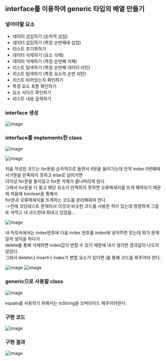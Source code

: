 ## interface를 이용하여 generic 타입의 배열 만들기
### 넣어야할 요소
- 데이터 삽입하기 (순차적 삽입)
- 데이터 삽입하기 (특정 순번째에 삽입)
- 리스트 초기화하기
- 데이터 삭제하기 (요소 삭제)
- 데이터 삭제하기 (특정 순번째 삭제)
- 리스트 탐색하기 (특정 순번째 데이터 리턴)
- 리스트 탐색하기 (특정 요소의 순번 리턴)
- 리스트 비어있는지 확인하기
- 특정 요소 포함 확인하기 
- 요소 사이즈 확인하기 
- 리스트 내용 출력하기 

### interface 생성
![image](https://user-images.githubusercontent.com/122864238/222625904-65cd21d9-622c-4587-b6ed-4d374bcc265c.png)

### interface를 implements한 class 
![image](https://user-images.githubusercontent.com/122864238/222626183-db01fdea-101e-4f9d-9416-60d6587da410.png)

![image](https://user-images.githubusercontent.com/122864238/222626419-4c9b454a-3394-44be-a350-3e1536f62f50.png)

처음 작성한 코드는 for문을 순차적으로 돌면서 if문을 들어가는데 만약 index 0번째에서 if문을 만족하지 못하고 else로 넘어가면         
더이상 for문을 돌지않고 for문 자체가 끝나버리게 된다.             
그래서 for문을 다 돌고 해당 요소가 만족하지 못하면 오류메세지를 뜨게 해야되기 때문에 처음에 boolean을 통해서            
for문과 오류메세지를 뜨게하는 코드를 분리해줘야 한다.           
->전에 코딩테스트 문제이서 이것과 비슷한 코드를 사용한 적이 있는데 멍청하게 그걸 또 까먹고 내 코드한테 화내고 있었움...      

![image](https://user-images.githubusercontent.com/122864238/222627209-60f272ad-fc04-4e26-be1e-cfd01aca3f97.png)
      
내 머릿속에서는 index번호에 다음 index 번호를 index에 넣어주면 맞는데 뭐가 문제일까 생각을 하다가          
delete를 통해 삭제하면 index값이 변할 수 있기 때문에 내가 생각한 결과값이 나오지 않았다.          
그래서 delete나 insert나 index가 변할 요소가 있다면 i를 통해 코드를 짜주어야 한다.

![image](https://user-images.githubusercontent.com/122864238/222627559-b3e70c49-a0d6-4de8-9f8f-cb8d075960fc.png)
![image](https://user-images.githubusercontent.com/122864238/222627660-dfb99378-f82c-4cb6-ac07-b9cf38694f95.png)

### generic으로 사용할 class
![image](https://user-images.githubusercontent.com/122864238/222627818-cd6968fc-5aed-4744-929e-fa1568e080c2.png)

equals를 사용하기 위해서는 toString을 오버라이드 해주어야한다.

### 구현 코드
![image](https://user-images.githubusercontent.com/122864238/222627951-ca472919-a55e-4528-9a90-6ea5d8707fb0.png)

### 구현 결과
![image](https://user-images.githubusercontent.com/122864238/222628002-965c65dc-b672-4f72-acd0-0f1e4f2ae374.png)

